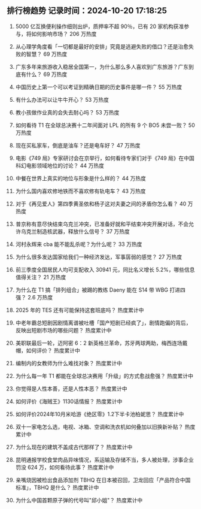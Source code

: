 
## 排行榜趋势 记录时间：2024-10-20 17:18:25
  
  1. 5000 亿互换便利操作细则出炉，质押率不超 90％，已有 20 家机构获准参与，将如何影响市场？ 206 万热度
    
  2. 从心理学角度看「一切都是最好的安排」究竟是逃避失败的借口？还是治愈失败的智慧？ 69 万热度
    
  3. 广东多年来旅游收入稳居全国第一，为什么那么多人喜欢到广东旅游？广东到底有什么？ 69 万热度
    
  4. 中国历史上第一个可以考证到精确日期的历史事件是哪一件？ 55 万热度
    
  5. 有什么办法可以让牛牛开心？ 53 万热度
    
  6. 教小孩做作业真的会失去耐心吗？ 53 万热度
    
  7. 如何看待 T1 在全球总决赛十二年间面对 LPL 的所有 9 个 BO5 未尝一败？ 50 万热度
    
  8. 现在买私家车，倒底是油车？还是电车好？ 47 万热度
    
  9. 电影《749 局》专家研讨会在京举行，如何看待专家们对于《749 局》在中国科幻电影领域地位的讨论？ 44 万热度
    
  10. 中餐在世界上真实的地位与形象是什么样的？ 44 万热度
    
  11. 为什么国内喜欢修地铁而不喜欢修有轨电车？ 43 万热度
    
  12. 对于《再见爱人》第四季黄圣依和杨子这对夫妻之间的矛盾你怎么看？ 40 万热度
    
  13. 普京称有意尽快结束乌克兰冲突，已准备好就和平结束冲突开展对话，不会允许乌克兰制造核武器，释放什么信号？ 37 万热度
    
  14. 河村永辉来 cba 能不能乱杀呢？为什么呢？ 33 万热度
    
  15. 为什么很多发达国家给我们一种经济发达，军事孱弱的感觉？ 27 万热度
    
  16. 前三季度全国居民人均可支配收入 30941 元，同比名义增长 5.2%，哪些信息值得关注？ 21 万热度
    
  17. 为什么在 T1 搞「排列组合」被踢的教练 Daeny 能在 S14 带 WBG 打进四强？ 2.6 万热度
    
  18. 2025 年的 TES 还有可能保持这套班底吗？ 热度累计中
    
  19. 中老年霸总短剧因剧情离谱被吐槽「国产短剧已经疯了」，剧情跑偏的背后，反映出短剧市场的哪些问题？ 热度累计中
    
  20. 美职联最后一轮，迈阿密 6：2 新英格兰革命，苏牙两球两助，梅西连场戴帽，如何评价？ 热度累计中
    
  21. 编制内的女教师为什么难找对象？ 热度累计中
    
  22. 为什么每一年 T1 都能在全球总决赛用「升级」的方式愈战愈强？ 热度累计中
    
  23. 你觉得是人性本善，还是人性本恶？ 热度累计中
    
  24. 如何评价《海贼王》1130话情报？ 热度累计中
    
  25. 如何评价2024年10月米哈游《绝区零》1.2下半卡池柏妮思？ 热度累计中
    
  26. 双十一家电怎么选，电视、冰箱、空调和洗衣机如何叠加以旧换新补贴？ 热度累计中
    
  27. 为什么现在的建筑不盖成古代那样了？ 热度累计中
    
  28. 昆明通报学校食堂肉品异味情况，系运输及存储不当，多人被处理，涉事企业罚没 624 万，如何看待此事？ 热度累计中
    
  29. 亲嘴烧因被检出食品添加剂 TBHQ 在日本被召回，卫龙回应「产品符合中国标准」，TBHQ 是什么？ 热度累计中
    
  30. 为什么中国首颗原子弹的代号叫"邱小姐"？ 热度累计中
    